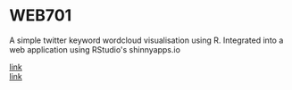# WEB701
A simple twitter keyword wordcloud visualisation using R. Integrated into a web application using RStudio's shinnyapps.io  

[link](https://nell-paquit.shinyapps.io/WEB701/)  
[link](http://newsimland.com/~nell/shinny-apps-web-page-intergration/)
